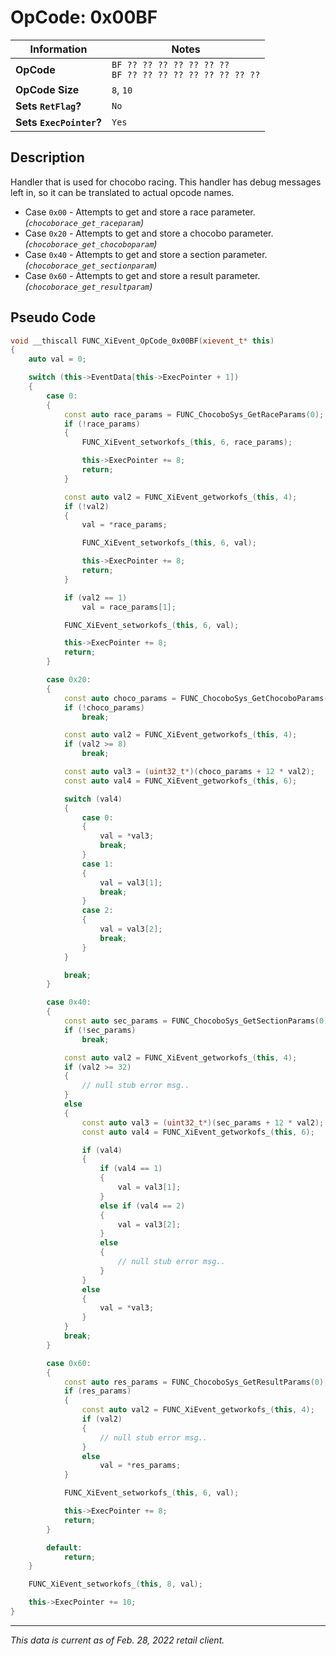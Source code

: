 # OpCode: 0x00BF

| Information               | Notes |
|---                        |---    |
| **OpCode**                | `BF ?? ?? ?? ?? ?? ?? ??` <br> `BF ?? ?? ?? ?? ?? ?? ?? ?? ??` |
| **OpCode Size**           | `8`, `10` |
| **Sets `RetFlag`?**       | `No`  |
| **Sets `ExecPointer`?**   | `Yes` |

## Description

Handler that is used for chocobo racing. This handler has debug messages left in, so it can be translated to actual opcode names.

* Case `0x00` - Attempts to get and store a race parameter. _(`chocoborace_get_raceparam`)_
* Case `0x20` - Attempts to get and store a chocobo parameter. _(`chocoborace_get_chocoboparam`)_
* Case `0x40` - Attempts to get and store a section parameter. _(`chocoborace_get_sectionparam`)_
* Case `0x60` - Attempts to get and store a result parameter. _(`chocoborace_get_resultparam`)_

## Pseudo Code

```cpp
void __thiscall FUNC_XiEvent_OpCode_0x00BF(xievent_t* this)
{
    auto val = 0;

    switch (this->EventData[this->ExecPointer + 1])
    {
        case 0:
        {
            const auto race_params = FUNC_ChocoboSys_GetRaceParams(0);
            if (!race_params)
            {
                FUNC_XiEvent_setworkofs_(this, 6, race_params);

                this->ExecPointer += 8;
                return;
            }

            const auto val2 = FUNC_XiEvent_getworkofs_(this, 4);
            if (!val2)
            {
                val = *race_params;

                FUNC_XiEvent_setworkofs_(this, 6, val);

                this->ExecPointer += 8;
                return;
            }

            if (val2 == 1)
                val = race_params[1];

            FUNC_XiEvent_setworkofs_(this, 6, val);

            this->ExecPointer += 8;
            return;
        }

        case 0x20:
        {
            const auto choco_params = FUNC_ChocoboSys_GetChocoboParams(0);
            if (!choco_params)
                break;

            const auto val2 = FUNC_XiEvent_getworkofs_(this, 4);
            if (val2 >= 8)
                break;

            const auto val3 = (uint32_t*)(choco_params + 12 * val2);
            const auto val4 = FUNC_XiEvent_getworkofs_(this, 6);

            switch (val4)
            {
                case 0:
                {
                    val = *val3;
                    break;
                }
                case 1:
                {
                    val = val3[1];
                    break;
                }
                case 2:
                {
                    val = val3[2];
                    break;
                }
            }

            break;
        }

        case 0x40:
        {
            const auto sec_params = FUNC_ChocoboSys_GetSectionParams(0);
            if (!sec_params)
                break;

            const auto val2 = FUNC_XiEvent_getworkofs_(this, 4);
            if (val2 >= 32)
            {
                // null stub error msg..
            }
            else
            {
                const auto val3 = (uint32_t*)(sec_params + 12 * val2);
                const auto val4 = FUNC_XiEvent_getworkofs_(this, 6);

                if (val4)
                {
                    if (val4 == 1)
                    {
                        val = val3[1];
                    }
                    else if (val4 == 2)
                    {
                        val = val3[2];
                    }
                    else
                    {
                        // null stub error msg..
                    }
                }
                else
                {
                    val = *val3;
                }
            }
            break;
        }

        case 0x60:
        {
            const auto res_params = FUNC_ChocoboSys_GetResultParams(0);
            if (res_params)
            {
                const auto val2 = FUNC_XiEvent_getworkofs_(this, 4);
                if (val2)
                {
                    // null stub error msg..
                }
                else
                    val = *res_params;
            }

            FUNC_XiEvent_setworkofs_(this, 6, val);

            this->ExecPointer += 8;
            return;
        }

        default:
            return;
    }

    FUNC_XiEvent_setworkofs_(this, 8, val);

    this->ExecPointer += 10;
}
```

---

_This data is current as of Feb. 28, 2022 retail client._